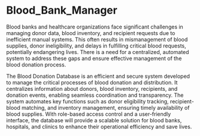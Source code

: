 # Blood_Bank_Manager

Blood banks and healthcare organizations face significant challenges in managing donor data, blood inventory, and recipient requests due to inefficient manual systems. This often results in mismanagement of blood supplies, donor ineligibility, and delays in fulfilling critical blood requests, potentially endangering lives. There is a need for a centralized, automated system to address these gaps and ensure effective management of the blood donation process.

The Blood Donation Database is an efficient and secure system developed to manage the critical processes of blood donation and distribution. It centralizes information about donors, blood inventory, recipients, and donation events, enabling seamless coordination and transparency. The system automates key functions such as donor eligibility tracking, recipient-blood matching, and inventory management, ensuring timely availability of blood supplies. With role-based access control and a user-friendly interface, the database will provide a scalable solution for blood banks, hospitals, and clinics to enhance their operational efficiency and save lives.
